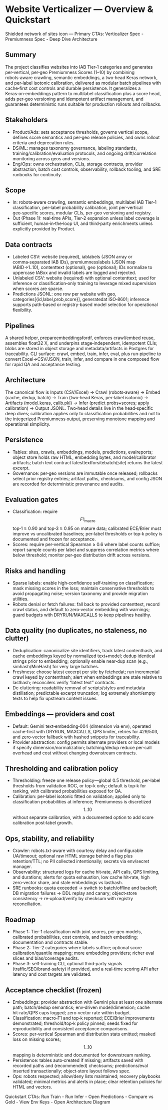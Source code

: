 # Website Verticalizer — Overview & Quickstart
Shielded network of sites icon — Primary CTAs: Verticalizer Spec -  Premiumness Spec -  Deep Dive Architecture

## Summary
The project classifies websites into IAB Tier‑1 categories and generates per‑vertical, per‑geo Premiumness Scores (1–10) by combining robots‑aware crawling, semantic embeddings, a two‑head Keras network, and per‑label isotonic calibration, delivered as modular batch pipelines with cache‑first cost controls and durable persistence.
It generalizes a Keras‑on‑embeddings pattern to multilabel classification plus a score head, adds per‑geo versioning and idempotent artifact management, and guarantees deterministic runs suitable for production rollouts and rollbacks.

## Stakeholders
- Product/Ads: sets acceptance thresholds, governs vertical scope, defines score semantics and per‑geo release policies, and owns rollout criteria and deprecation rules.
- DS/ML: manages taxonomy governance, labeling standards, training/calibration/evaluation protocols, and ongoing drift/correlation monitoring across geos and versions.
- Eng/Ops: owns orchestration, CLIs, storage contracts, provider abstraction, batch cost controls, observability, rollback tooling, and SRE runbooks for continuity.

## Scope
- In: robots‑aware crawling, semantic embeddings, multilabel IAB Tier‑1 classification, per‑label probability calibration, joint per‑vertical geo‑specific scores, modular CLIs, per‑geo versioning and registry.
- Out (Phase 1): real‑time APIs, Tier‑2 expansion unless label coverage is sufficient, human‑in‑the‑loop UI, and third‑party enrichments unless explicitly provided by Product.

## Data contracts
- Labeled CSV: website (required), iablabels (JSON array or comma‑separated IAB IDs), premiumnesslabels (JSON map IABID→1..10), contenttext (optional), geo (optional); IDs normalize to uppercase IABxx and invalid labels are logged and rejected.
- Unlabeled CSV: website (required) with optional contenttext; used for inference or classification‑only training to leverage mixed supervision when scores are sparse.
- Predictions JSONL: one row per website with geo, categories[{id,label,prob,score}], generatedat ISO‑8601; inference supports path‑based or registry‑based model selection for operational flexibility.

## Pipelines
A shared helper, prepareembeddingsfordf, enforces crawl/embed reuse, assembles float32 X, and underpins stage‑independent, idempotent CLIs; blobs are stored in object storage and metadata/artifacts in Postgres for traceability.
CLI surface: crawl, embed, train, infer, eval, plus run‑pipeline to convert Excel→CSV/JSON, train, infer, and compare in one composed flow for rapid QA and acceptance testing.

## Architecture
The canonical flow is Inputs (CSV/Excel) → Crawl (robots‑aware) → Embed (cache, dedup, batch) → Train (two‑head Keras, per‑label isotonic) → Artifacts (model.keras, calib.pkl) → Infer (predict probs+scores; apply calibration) → Output JSONL.
Two‑head details live in the head‑specific deep dives; calibration applies only to classification probabilities and not to the integerized Premiumness output, preserving monotone mapping and operational simplicity.

## Persistence
- Tables: sites, crawls, embeddings, models, predictions, evalreports; object store holds raw HTML, embedding bytes, and model/calibrator artifacts; batch text contract latesttextforsitebatch(site) returns the latest excerpt.
- Governance: per‑geo versions are immutable once released; rollbacks select prior registry entries; artifact paths, checksums, and config JSON are recorded for deterministic provenance and audits.

## Evaluation gates
- Classification: require $$F1_{\text{macro}}$$ top‑1 ≥ 0.90 and top‑3 ≥ 0.95 on mature data; calibrated ECE/Brier must improve vs uncalibrated baselines; per‑label thresholds or top‑k policy is documented and frozen for acceptance.
- Scores: require per‑vertical Spearman ≥ 0.6 where label counts suffice; report sample counts per label and suppress correlation metrics where below threshold; monitor per‑geo distribution drift across versions.

## Risks and handling
- Sparse labels: enable high‑confidence self‑training on classification; mask missing scores in the loss; maintain conservative thresholds to avoid propagating noise; version taxonomy and provide migration utilities.
- Robots denial or fetch failures: fall back to provided contenttext, record crawl status, and default to zero‑vector embedding with warnings; guard budgets with DRYRUN/MAXCALLS to keep pipelines healthy.

## Data quality (no duplicates, no staleness, no clutter)
- Deduplication: canonicalize site identifiers, track latest contenthash, and cache embeddings keyed by normalized text+model; dedup identical strings prior to embedding; optionally enable near‑dup scan (e.g., simhash/MinHash) for very large batches.
- Freshness: choose latest excerpt per site by fetchedat; run incremental crawl keyed by contenthash; alert when embeddings are stale relative to lasthash; reconcilers verify “latest text” contracts.
- De‑cluttering: readability removal of scripts/styles and metadata distillation; predictable excerpt truncation; log extremely short/empty texts to help fix upstream content issues.

## Embeddings — providers and cost
- Default: Gemini text‑embedding‑004 (dimension via env), operated cache‑first with DRYRUN, MAXCALLS, QPS limiter, retries for 429/503, and zero‑vector fallback with hashed snippets for traceability.
- Provider abstraction: config permits alternate providers or local models if specify dimension/normalization; batching/dedup reduce per‑call overhead and cost without changing downstream contracts.

## Thresholding and calibration policy
- Thresholding: freeze one release policy—global 0.5 threshold, per‑label thresholds from validation ROC, or top‑k only; default is top‑k for ranking, with calibrated probabilities exposed for QA.
- Calibration: per‑label isotonic fitted on validation; applied only to classification probabilities at inference; Premiumness is discretized $$1..10$$ without separate calibration, with a documented option to add score calibration post‑label growth.

## Ops, stability, and reliability
- Crawler: robots.txt‑aware with courtesy delay and configurable UA/timeout; optional raw HTML storage behind a flag plus retention/TTL; no PII collected intentionally; secrets via env/secret manager.
- Observability: structured logs for cache hit‑rate, API calls, QPS limiting, and durations; alerts for quota exhaustion, low cache hit‑rate, high zero‑vector share, and stale embeddings vs lasthash.
- SRE runbooks: quota exceeded → switch to batch/offline and backoff; DB migration failures → DDL replay and canary; object‑store consistency → re‑upload/verify by checksum with registry reconciliation.

## Roadmap
- Phase 1: Tier‑1 classification with joint scores, per‑geo models, calibrated probabilities, cost controls, and batch embedding; documentation and contracts stable.
- Phase 2: Tier‑2 categories where labels suffice; optional score calibration/quantile mapping; more embedding providers; richer eval slices and bias/coverage audits.
- Phase 3: self‑training CLI, optional third‑party signals (traffic/SEO/brand‑safety) if provided, and a real‑time scoring API after latency and cost targets are validated.

## Acceptance checklist (frozen)
- Embeddings: provider abstraction with Gemini plus at least one alternate path; batch/dedup semantics; env‑driven model/dimension; cache hit‑rate/QPS caps logged; zero‑vector rate within budget.
- Classification: macro‑F1 and top‑k reported; ECE/Brier improvements demonstrated; threshold/top‑k policy pinned; seeds fixed for reproducibility and consistent acceptance comparisons.
- Scores: per‑vertical Spearman and distribution stats emitted; masked loss on missing scores; $$1..10$$ mapping is deterministic and documented for downstream ranking.
- Persistence: tables auto‑created if missing; artifacts saved with recorded paths and (recommended) checksums; predictions/eval inserted transactionally; object‑store layout follows spec.
- Ops: robots respected; allow/deny lists maintained; recovery playbooks validated; minimal metrics and alerts in place; clear retention policies for HTML and vectors.

Quickstart CTAs: Run Train -  Run Infer -  Open Predictions -  Compare vs Gold -  View Env Keys -  Open Architecture Diagram
